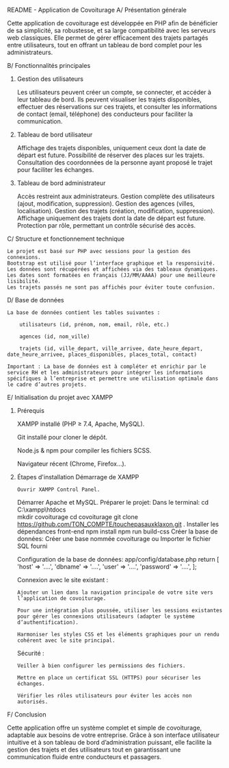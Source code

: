 README - Application de Covoiturage
A/ Présentation générale

Cette application de covoiturage est développée en PHP afin de bénéficier de sa simplicité, sa robustesse, et sa large compatibilité avec les serveurs web classiques. Elle permet de gérer efficacement des trajets partagés entre utilisateurs, tout en offrant un tableau de bord complet pour les administrateurs.

B/ Fonctionnalités principales

1. Gestion des utilisateurs

   Les utilisateurs peuvent créer un compte, se connecter, et accéder à leur tableau de bord.
   Ils peuvent visualiser les trajets disponibles, effectuer des réservations sur ces trajets, et consulter les informations de contact (email, téléphone) des conducteurs pour faciliter la communication.

2. Tableau de bord utilisateur

   Affichage des trajets disponibles, uniquement ceux dont la date de départ est future.
   Possibilité de réserver des places sur les trajets.
   Consultation des coordonnées de la personne ayant proposé le trajet pour faciliter les échanges.

3. Tableau de bord administrateur

   Accès restreint aux administrateurs.
   Gestion complète des utilisateurs (ajout, modification, suppression).
   Gestion des agences (villes, localisation).
   Gestion des trajets (création, modification, suppression).
   Affichage uniquement des trajets dont la date de départ est future.
   Protection par rôle, permettant un contrôle sécurisé des accès.

C/ Structure et fonctionnement technique

    Le projet est basé sur PHP avec sessions pour la gestion des connexions.
    Bootstrap est utilisé pour l’interface graphique et la responsivité.
    Les données sont récupérées et affichées via des tableaux dynamiques.
    Les dates sont formatées en français (JJ/MM/AAAA) pour une meilleure lisibilité.
    Les trajets passés ne sont pas affichés pour éviter toute confusion.

D/ Base de données

    La base de données contient les tables suivantes :

        utilisateurs (id, prénom, nom, email, rôle, etc.)

        agences (id, nom_ville)

        trajets (id, ville_depart, ville_arrivee, date_heure_depart, date_heure_arrivee, places_disponibles, places_total, contact)

    Important : La base de données est à compléter et enrichir par le service RH et les administrateurs pour intégrer les informations spécifiques à l’entreprise et permettre une utilisation optimale dans le cadre d’autres projets.

E/ Initialisation du projet avec XAMPP

1.  Prérequis

    XAMPP installé (PHP ≥ 7.4, Apache, MySQL).

    Git installé pour cloner le dépôt.

    Node.js & npm pour compiler les fichiers SCSS.

    Navigateur récent (Chrome, Firefox…).

2.  Étapes d'installation
    Démarrage de XAMPP

        Ouvrir XAMPP Control Panel.

    Démarrer Apache et MySQL.
    Préparer le projet:
    Dans le terminal:
    cd C:\xampp\htdocs  
     mkdir covoiturage
    cd covoiturage
    git clone https://github.com/TON_COMPTE/touchepasauxklaxon.git .
    Installer les dépendances front-end
    npm install
    npm run build-css
    Créer la base de données:
    Créer une base nommée covoiturage
    ou Importer le fichier SQL fourni

    Configuration de la base de données:
    app/config/database.php
    return [
    'host' => '....',
    'dbname' => '....',
    'user' => '....',
    'password' => '....',
    ];

    Connexion avec le site existant :

        Ajouter un lien dans la navigation principale de votre site vers l’application de covoiturage.

        Pour une intégration plus poussée, utiliser les sessions existantes pour gérer les connexions utilisateurs (adapter le système d’authentification).

        Harmoniser les styles CSS et les éléments graphiques pour un rendu cohérent avec le site principal.

    Sécurité :

        Veiller à bien configurer les permissions des fichiers.

        Mettre en place un certificat SSL (HTTPS) pour sécuriser les échanges.

        Vérifier les rôles utilisateurs pour éviter les accès non autorisés.

F/ Conclusion

Cette application offre un système complet et simple de covoiturage, adaptable aux besoins de votre entreprise. Grâce à son interface utilisateur intuitive et à son tableau de bord d’administration puissant, elle facilite la gestion des trajets et des utilisateurs tout en garantissant une communication fluide entre conducteurs et passagers.
